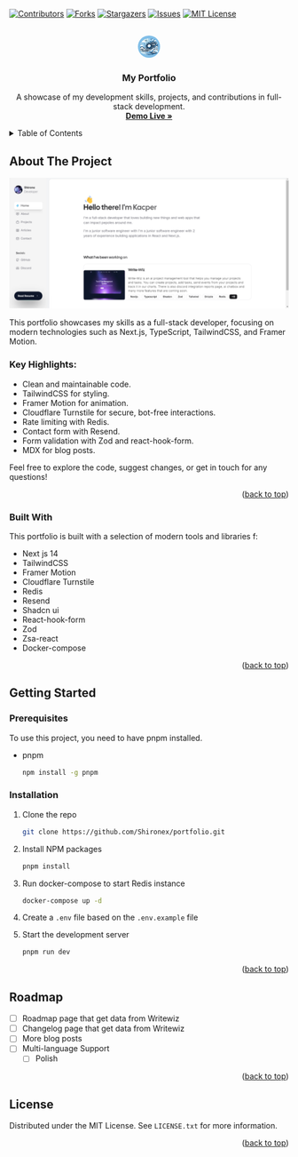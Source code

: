<a id="readme-top"></a>

[![Contributors][contributors-shield]][contributors-url]
[![Forks][forks-shield]][forks-url]
[![Stargazers][stars-shield]][stars-url]
[![Issues][issues-shield]][issues-url]
[![MIT License][license-shield]][license-url]

<!-- PROJECT LOGO -->
<br />
<div align="center">
  <a href="https://shirone.xyz/">
    <img src="./src/app/icon.png" alt="Logo" width="40" height="40" style="border-radius: 50%;">
  </a>

  <h3 align="center">My Portfolio</h3>

  <p align="center">
    A showcase of my development skills, projects, and contributions in full-stack development.
    <br />
    <a href="https://shirone.xyz/"><strong>Demo Live »</strong></a>
  </p>
</div>

<!-- TABLE OF CONTENTS -->
<details>
  <summary>Table of Contents</summary>
  <ol>
    <li>
      <a href="#about-the-project">About The Project</a>
      <ul>
        <li><a href="#built-with">Built With</a></li>
      </ul>
    </li>
    <li>
      <a href="#getting-started">Getting Started</a>
      <ul>
        <li><a href="#prerequisites">Prerequisites</a></li>
        <li><a href="#installation">Installation</a></li>
      </ul>
    </li>
    <li><a href="#usage">Usage</a></li>
    <li><a href="#roadmap">Roadmap</a></li>
    <li><a href="#license">License</a></li>
  </ol>
</details>

<!-- ABOUT THE PROJECT -->

## About The Project

[![Portfolio Screen Shot](assets/project.png)](https://shirone.xyz/)

This portfolio showcases my skills as a full-stack developer, focusing on modern technologies such as Next.js, TypeScript, TailwindCSS, and Framer Motion.

### Key Highlights:

- Clean and maintainable code.
- TailwindCSS for styling.
- Framer Motion for animation.
- Cloudflare Turnstile for secure, bot-free interactions.
- Rate limiting with Redis.
- Contact form with Resend.
- Form validation with Zod and react-hook-form.
- MDX for blog posts.

Feel free to explore the code, suggest changes, or get in touch for any questions!

<p align="right">(<a href="#readme-top">back to top</a>)</p>

### Built With

This portfolio is built with a selection of modern tools and libraries f:

- Next js 14
- TailwindCSS
- Framer Motion
- Cloudflare Turnstile
- Redis
- Resend
- Shadcn ui
- React-hook-form
- Zod
- Zsa-react
- Docker-compose

<p align="right">(<a href="#readme-top">back to top</a>)</p>

<!-- GETTING STARTED -->

## Getting Started

### Prerequisites

To use this project, you need to have pnpm installed.

- pnpm
  ```sh
  npm install -g pnpm
  ```

### Installation

1. Clone the repo
   ```sh
   git clone https://github.com/Shironex/portfolio.git
   ```
2. Install NPM packages
   ```sh
   pnpm install
   ```
3. Run docker-compose to start Redis instance
   ```sh
   docker-compose up -d
   ```
4. Create a `.env` file based on the `.env.example` file

5. Start the development server
   ```sh
   pnpm run dev
   ```

<p align="right">(<a href="#readme-top">back to top</a>)</p>

<!-- ROADMAP -->

## Roadmap

- [ ] Roadmap page that get data from Writewiz
- [ ] Changelog page that get data from Writewiz
- [ ] More blog posts
- [ ] Multi-language Support
  - [ ] Polish

<p align="right">(<a href="#readme-top">back to top</a>)</p>

<!-- LICENSE -->

## License

Distributed under the MIT License. See `LICENSE.txt` for more information.

<p align="right">(<a href="#readme-top">back to top</a>)</p>

<!-- MARKDOWN LINKS & IMAGES -->
<!-- https://www.markdownguide.org/basic-syntax/#reference-style-links -->

[contributors-shield]: https://img.shields.io/github/contributors/othneildrew/Best-README-Template.svg?style=for-the-badge
[contributors-url]: https://github.com/shironex/portfolio/graphs/contributors
[forks-shield]: https://img.shields.io/github/forks/shironex/portfolio.svg?style=for-the-badge
[forks-url]: https://github.com/shironex/portfolio/network/members
[stars-shield]: https://img.shields.io/github/stars/shironex/portfolio.svg?style=for-the-badge
[stars-url]: https://github.com/shironex/portfolio/stargazers
[issues-shield]: https://img.shields.io/github/issues/shironex/portfolio.svg?style=for-the-badge
[issues-url]: https://github.com/shironex/portfolio/issues
[license-shield]: https://img.shields.io/github/license/shironex/portfolio.svg?style=for-the-badge
[license-url]: https://github.com/shironex/portfolio/blob/master/LICENSE.txt
